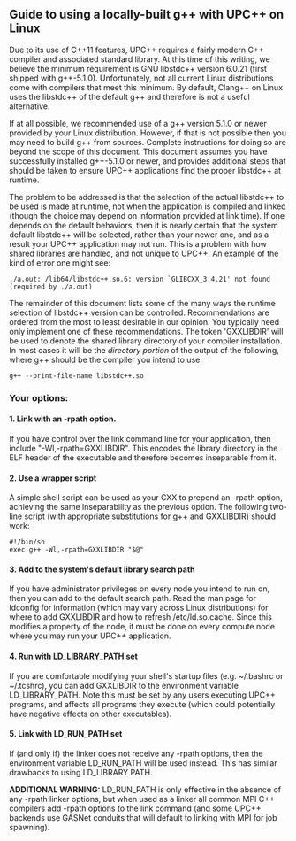 ## Guide to using a locally-built g++ with UPC++ on Linux

Due to its use of C++11 features, UPC++ requires a fairly modern C++ compiler
and associated standard library.  At this time of this writing, we believe the
minimum requirement is GNU libstdc++ version 6.0.21 (first shipped with
g++-5.1.0).  Unfortunately, not all current Linux distributions come with
compilers that meet this minimum.  By default, Clang++ on Linux uses the
libstdc++ of the default g++ and therefore is not a useful alternative.

If at all possible, we recommended use of a g++ version 5.1.0 or newer
provided by your Linux distribution.  However, if that is not possible then
you may need to build g++ from sources.  Complete instructions for doing so
are beyond the scope of this document.  This document assumes you have
successfully installed g++-5.1.0 or newer, and provides additional steps that
should be taken to ensure UPC++ applications find the proper libstdc++ at
runtime.

The problem to be addressed is that the selection of the actual libstdc++ to
be used is made at runtime, not when the application is compiled and linked
(though the choice may depend on information provided at link time).  If one
depends on the default behaviors, then it is nearly certain that the system
default libstdc++ will be selected, rather than your newer one, and as a
result your UPC++ application may not run.  This is a problem with how shared
libraries are handled, and not unique to UPC++.  An example of the kind of
error one might see:
```
./a.out: /lib64/libstdc++.so.6: version `GLIBCXX_3.4.21' not found (required by ./a.out)
```

The remainder of this document lists some of the many ways the runtime
selection of libstdc++ version can be controlled.  Recommendations are ordered
from the most to least desirable in our opinion.  You typically need only
implement one of these recommendations.  The token 'GXXLIBDIR' will be used to
denote the shared library directory of your compiler installation.  In most
cases it will be the *directory portion* of the output of the following, where
g++ should be the compiler you intend to use:
```
g++ --print-file-name libstdc++.so
```


### Your options:

#### 1. Link with an -rpath option.

If you have control over the link command line for your application, then
include "-Wl,-rpath=GXXLIBDIR".  This encodes the library directory in the ELF
header of the executable and therefore becomes inseparable from it.

#### 2. Use a wrapper script

A simple shell script can be used as your CXX to prepend an -rpath option,
achieving the same inseparability as the previous option.  The following
two-line script (with appropriate substitutions for g++ and GXXLIBDIR) should
work:  

```
#!/bin/sh  
exec g++ -Wl,-rpath=GXXLIBDIR "$@"  
```

#### 3. Add to the system's default library search path

If you have administrator privileges on every node you intend to run on, then
you can add to the default search path.  Read the man page for ldconfig for
information (which may vary across Linux distributions) for where to add
GXXLIBDIR and how to refresh /etc/ld.so.cache.  Since this modifies a property
of the node, it must be done on every compute node where you may run your
UPC++ application.

#### 4. Run with LD_LIBRARY_PATH set

If you are comfortable modifying your shell's startup files (e.g.  ~/.bashrc
or ~/.tcshrc), you can add GXXLIBDIR to the environment variable
LD_LIBRARY_PATH. Note this must be set by any users executing UPC++ programs,
and affects all programs they execute (which could potentially have negative
effects on other executables).

#### 5. Link with LD_RUN_PATH set

If (and only if) the linker does not receive any -rpath options, then the
environment variable LD_RUN_PATH will be used instead. This has similar
drawbacks to using LD_LIBRARY PATH. 

**ADDITIONAL WARNING:** LD_RUN_PATH is only effective in the absence of any
-rpath linker options, but when used as a linker all common MPI C++ compilers
add -rpath options to the link command (and some UPC++ backends use GASNet
conduits that will default to linking with MPI for job spawning).

